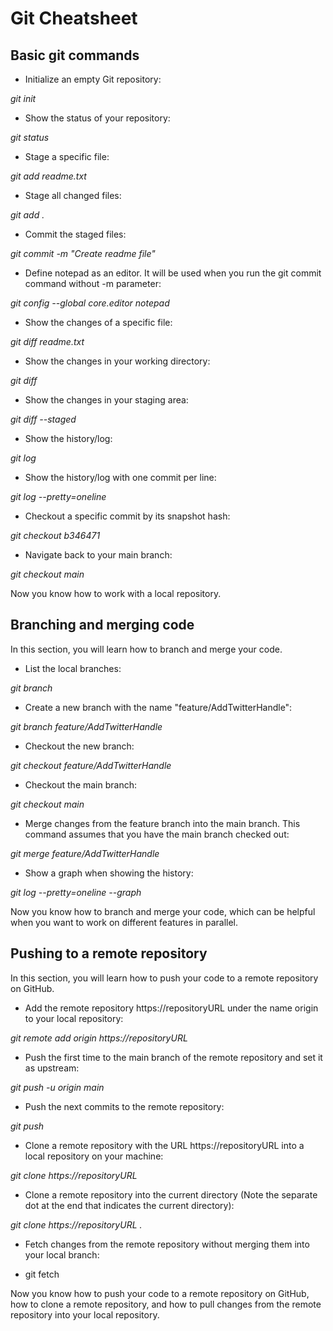 # Git Cheatsheet

## Basic git commands
- Initialize an empty Git repository:

*git init*

- Show the status of your repository:

*git status*

- Stage a specific file:

*git add readme.txt*

- Stage all changed files:

*git add .*

- Commit the staged files:

*git commit -m "Create readme file"*

- Define notepad as an editor. It will be used when you run the git commit command without -m parameter:

*git config --global core.editor notepad*

- Show the changes of a specific file:

*git diff readme.txt*

- Show the changes in your working directory:

*git diff*

- Show the changes in your staging area:

*git diff --staged*

- Show the history/log:

*git log*

- Show the history/log with one commit per line:

*git log --pretty=oneline*

- Checkout a specific commit by its snapshot hash:

*git checkout b346471*

- Navigate back to your main branch:

*git checkout main*

Now you know how to work with a local repository.

## Branching and merging code

In this section, you will learn how to branch and merge your code.

- List the local branches:

*git branch*

- Create a new branch with the name "feature/AddTwitterHandle":

*git branch feature/AddTwitterHandle*

- Checkout the new branch:

*git checkout feature/AddTwitterHandle*

- Checkout the main branch:

*git checkout main*

- Merge changes from the feature branch into the main branch. This command assumes that you have the main branch checked out:

*git merge feature/AddTwitterHandle*

- Show a graph when showing the history:

*git log --pretty=oneline --graph*

Now you know how to branch and merge your code, which can be helpful when you want to work on different features in parallel.


## Pushing to a remote repository
In this section, you will learn how to push your code to a remote repository on GitHub.


- Add the remote repository https://repositoryURL under the name origin to your local repository:

*git remote add origin https://repositoryURL*

- Push the first time to the main branch of the remote repository and set it as upstream:

*git push -u origin main*

- Push the next commits to the remote repository:

*git push*

- Clone a remote repository with the URL https://repositoryURL into a local repository on your machine:

*git clone https://repositoryURL*

- Clone a remote repository into the current directory (Note the separate dot at the end that indicates the current directory):

*git clone https://repositoryURL .*

- Fetch changes from the remote repository without merging them into your local branch:

- git fetch

Now you know how to push your code to a remote repository on GitHub, how to clone a remote repository, and how to pull changes from the remote repository into your local repository.